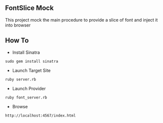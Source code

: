 FontSlice Mock
---

This project mock the main procedure to provide a slice of font and inject it into browser

## How To

* Install Sinatra

```
sudo gem install sinatra
```

* Launch Target Site

```
ruby server.rb
```

* Launch Provider

```
ruby font_server.rb
```

* Browse

`http://localhost:4567/index.html`
